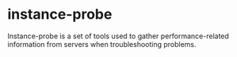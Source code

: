 # instance-probe

Instance-probe is a set of tools used to gather performance-related information
from servers when troubleshooting problems.
